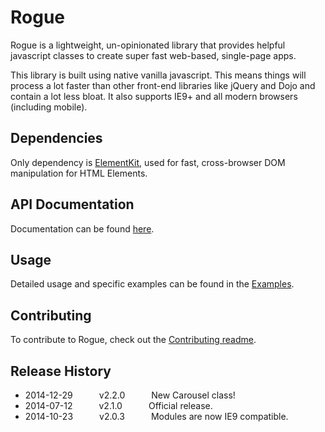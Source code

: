 # Rogue

Rogue is a lightweight, un-opinionated library that provides helpful javascript classes to create super fast web-based, single-page apps.

This library is built using native vanilla javascript. This means things will process a lot faster than other front-end libraries like jQuery and Dojo and contain a lot less bloat.
It also supports IE9+ and all modern browsers (including mobile).

## Dependencies

Only dependency is [ElementKit](https://github.com/mkay581/element-kit), used for fast, cross-browser DOM manipulation for HTML Elements.

## API Documentation

Documentation can be found [here](http://mkay581.github.io/rogue/api/current/).

## Usage

Detailed usage and specific examples can be found in the [Examples](https://github.com/mkay581/rogue/blob/master/examples).

## Contributing

To contribute to Rogue, check out the [Contributing readme](https://github.com/mkay581/rogue/blob/master/CONTRIBUTING.md).

## Release History

 * 2014-12-29   v2.2.0   New Carousel class!
 * 2014-07-12   v2.1.0   Official release.
 * 2014-10-23   v2.0.3   Modules are now IE9 compatible.
